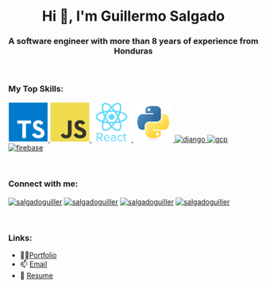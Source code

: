 <h1 align="center">Hi 👋, I'm Guillermo Salgado</h1>
<h3 align="center">A software engineer with more than 8 years of experience from Honduras</h3>

<br />

<h3 align="left">My Top Skills:</h3>
<p align="left">
  <a href="https://www.typescriptlang.org/" target="_blank" rel="noreferrer">
    <img src="https://raw.githubusercontent.com/devicons/devicon/master/icons/typescript/typescript-original.svg"
      alt="typescript" width="80" height="80" />
  </a>
  <a href="https://developer.mozilla.org/en-US/docs/Web/JavaScript" target="_blank" rel="noreferrer">
    <img src="https://raw.githubusercontent.com/devicons/devicon/master/icons/javascript/javascript-original.svg"
      alt="javascript" width="80" height="80" />
  </a>
  <a href="https://reactjs.org/" target="_blank" rel="noreferrer">
    <img src="https://raw.githubusercontent.com/devicons/devicon/master/icons/react/react-original-wordmark.svg"
      alt="react" width="80" height="80" />
  </a>
  <a href="https://www.python.org" target="_blank" rel="noreferrer">
    <img src="https://raw.githubusercontent.com/devicons/devicon/master/icons/python/python-original.svg" alt="python"
      width="80" height="80" />
  </a>
  <a href="https://www.djangoproject.com/" target="_blank" rel="noreferrer">
    <img src="https://cdn.worldvectorlogo.com/logos/django.svg" alt="django" width="80" height="80" />
  </a>
  <a href="https://cloud.google.com" target="_blank" rel="noreferrer">
    <img src="https://www.vectorlogo.zone/logos/google_cloud/google_cloud-icon.svg" alt="gcp" width="80" height="80" />
  </a>
  <a href="https://firebase.google.com/" target="_blank" rel="noreferrer">
    <img src="https://www.vectorlogo.zone/logos/firebase/firebase-icon.svg" alt="firebase" width="80" height="80" />
  </a>
</p>

<br />

<h3 align="left">Connect with me:</h3>
<p align="left">
  <a href="https://twitter.com/salgadoguiller" target="blank"><img align="center"
      src="https://raw.githubusercontent.com/rahuldkjain/github-profile-readme-generator/master/src/images/icons/Social/twitter.svg"
      alt="salgadoguiller" height="25" width="35" /></a>
  <a href="https://linkedin.com/in/salgadoguiller" target="blank"><img align="center"
      src="https://raw.githubusercontent.com/rahuldkjain/github-profile-readme-generator/master/src/images/icons/Social/linked-in-alt.svg"
      alt="salgadoguiller" height="25" width="35" /></a>
  <a href="https://fb.com/salgadoguiller" target="blank"><img align="center"
      src="https://raw.githubusercontent.com/rahuldkjain/github-profile-readme-generator/master/src/images/icons/Social/facebook.svg"
      alt="salgadoguiller" height="25" width="35" /></a>
  <a href="https://instagram.com/salgadoguiller" target="blank"><img align="center"
      src="https://raw.githubusercontent.com/rahuldkjain/github-profile-readme-generator/master/src/images/icons/Social/instagram.svg"
      alt="salgadoguiller" height="25" width="35" /></a>
</p>

<br />


<h3 align="left">Links:</h3>

- 👨‍💻[Portfolio](https://portfolio-three-pearl-77.vercel.app/)
- 📫 [Email](mailto:guillermosalgado822@gmail.com)
- 📄 [Resume](https://resume.io/r/RrMRtJSsv)